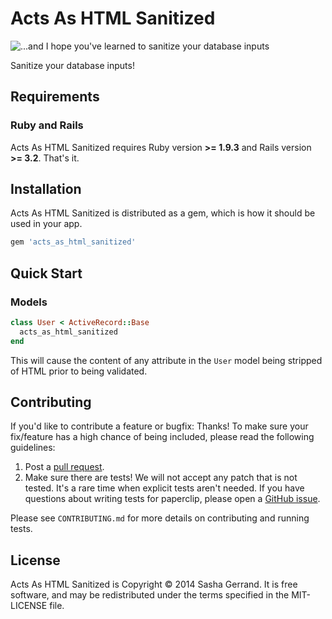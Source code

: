 Acts As HTML Sanitized
======================

![...and I hope you've learned to sanitize your database inputs](http://imgs.xkcd.com/comics/exploits_of_a_mom.png)

Sanitize your database inputs!

Requirements
------------

### Ruby and Rails

Acts As HTML Sanitized requires Ruby version **>= 1.9.3** and Rails
version **>= 3.2**. That's it.

Installation
------------

Acts As HTML Sanitized is distributed as a gem, which is how it should be used in
your app.

```ruby
gem 'acts_as_html_sanitized'
```

Quick Start
-----------

### Models

```ruby
class User < ActiveRecord::Base
  acts_as_html_sanitized
end
```

This will cause the content of any attribute in the `User` model being
stripped of HTML prior to being validated.

Contributing
------------

If you'd like to contribute a feature or bugfix: Thanks! To make sure your
fix/feature has a high chance of being included, please read the following
guidelines:

1. Post a [pull request](https://github.com/sgerrand/acts_as_html_sanitized/compare/).
2. Make sure there are tests! We will not accept any patch that is not
   tested. It's a rare time when explicit tests aren't needed. If you have
   questions about writing tests for paperclip, please open a
   [GitHub issue](https://github.com/sgerrand/acts_as_html_sanitized/issues/new).

Please see `CONTRIBUTING.md` for more details on contributing and
running tests.

License
-------

Acts As HTML Sanitized is Copyright © 2014 Sasha Gerrand. It is free software, and may be
redistributed under the terms specified in the MIT-LICENSE file.
